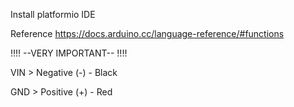 Install platformio IDE

Reference https://docs.arduino.cc/language-reference/#functions 


!!!!  --VERY IMPORTANT-- !!!!

VIN > Negative (-)  - Black

GND > Positive (+)  - Red